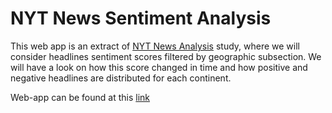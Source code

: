 # NYT News Sentiment Analysis

This web app is an extract of [NYT News Analysis](https://github.com/massigarg/NYT-news-analysis) study, where we will consider headlines sentiment scores filtered by geographic subsection. We will have a look on how this score changed in time and how positive and negative headlines are distributed for each continent.

Web-app can be found at this [link](https://nyt-sentiment.herokuapp.com/)
